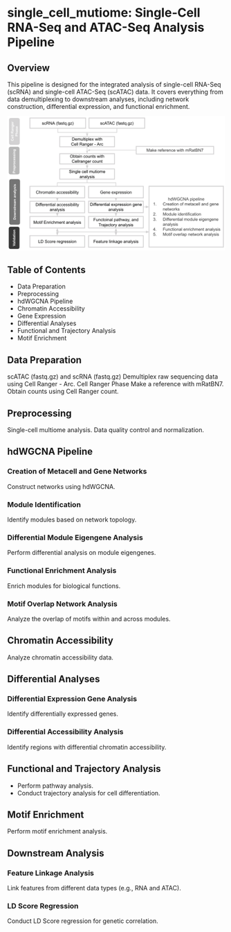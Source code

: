 # single_cell_mutiome: Single-Cell RNA-Seq and ATAC-Seq Analysis Pipeline

## Overview
This pipeline is designed for the integrated analysis of single-cell RNA-Seq (scRNA) and single-cell ATAC-Seq (scATAC) data. It covers everything from data demultiplexing to downstream analyses, including network construction, differential expression, and functional enrichment.

![My Image](https://github.com/mdsoapbrain/single_cell_mutiome/blob/main/scmutiome_pipeline.png)


## Table of Contents
- Data Preparation
- Preprocessing
- hdWGCNA Pipeline
- Chromatin Accessibility
- Gene Expression
- Differential Analyses
- Functional and Trajectory Analysis
- Motif Enrichment


## Data Preparation
scATAC (fastq.gz) and scRNA (fastq.gz)
Demultiplex raw sequencing data using Cell Ranger - Arc.
Cell Ranger Phase
Make a reference with mRatBN7.
Obtain counts using Cell Ranger count.
## Preprocessing
Single-cell multiome analysis.
Data quality control and normalization.
## hdWGCNA Pipeline
### Creation of Metacell and Gene Networks
Construct networks using hdWGCNA.
### Module Identification
Identify modules based on network topology.
### Differential Module Eigengene Analysis
Perform differential analysis on module eigengenes.
### Functional Enrichment Analysis
Enrich modules for biological functions.
### Motif Overlap Network Analysis
Analyze the overlap of motifs within and across modules.

## Chromatin Accessibility
Analyze chromatin accessibility data.


## Differential Analyses
### Differential Expression Gene Analysis
Identify differentially expressed genes.
### Differential Accessibility Analysis
Identify regions with differential chromatin accessibility.
## Functional and Trajectory Analysis
- Perform pathway analysis.
- Conduct trajectory analysis for cell differentiation.
  
## Motif Enrichment
Perform motif enrichment analysis.

## Downstream Analysis
### Feature Linkage Analysis
Link features from different data types (e.g., RNA and ATAC).
### LD Score Regression
Conduct LD Score regression for genetic correlation.















